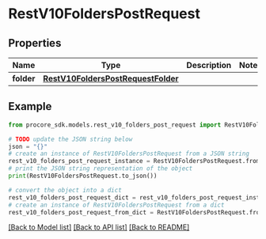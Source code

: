 # RestV10FoldersPostRequest


## Properties

Name | Type | Description | Notes
------------ | ------------- | ------------- | -------------
**folder** | [**RestV10FoldersPostRequestFolder**](RestV10FoldersPostRequestFolder.md) |  | 

## Example

```python
from procore_sdk.models.rest_v10_folders_post_request import RestV10FoldersPostRequest

# TODO update the JSON string below
json = "{}"
# create an instance of RestV10FoldersPostRequest from a JSON string
rest_v10_folders_post_request_instance = RestV10FoldersPostRequest.from_json(json)
# print the JSON string representation of the object
print(RestV10FoldersPostRequest.to_json())

# convert the object into a dict
rest_v10_folders_post_request_dict = rest_v10_folders_post_request_instance.to_dict()
# create an instance of RestV10FoldersPostRequest from a dict
rest_v10_folders_post_request_from_dict = RestV10FoldersPostRequest.from_dict(rest_v10_folders_post_request_dict)
```
[[Back to Model list]](../README.md#documentation-for-models) [[Back to API list]](../README.md#documentation-for-api-endpoints) [[Back to README]](../README.md)



